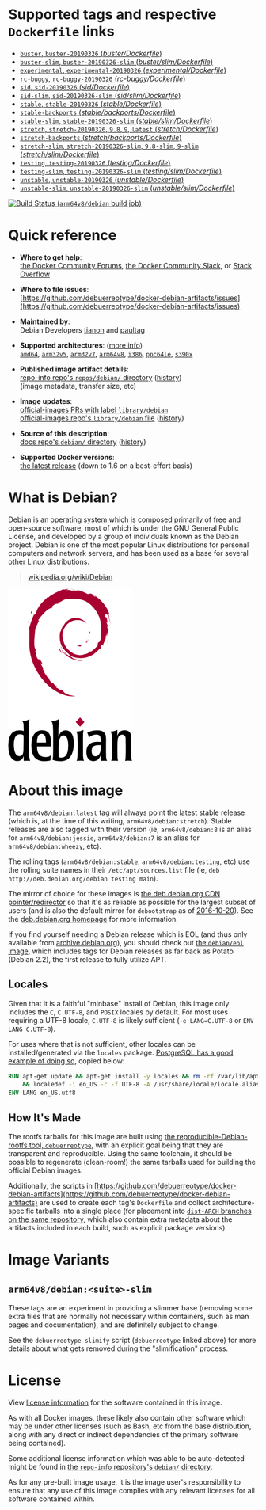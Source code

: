 <!--

********************************************************************************

WARNING:

    DO NOT EDIT "debian/README.md"

    IT IS AUTO-GENERATED

    (from the other files in "debian/" combined with a set of templates)

********************************************************************************

-->

# Supported tags and respective `Dockerfile` links

-	[`buster`, `buster-20190326` (*buster/Dockerfile*)](https://github.com/debuerreotype/docker-debian-artifacts/blob/7e2ebba71a8e881dfd4482bbdb677f3e34428e56/buster/Dockerfile)
-	[`buster-slim`, `buster-20190326-slim` (*buster/slim/Dockerfile*)](https://github.com/debuerreotype/docker-debian-artifacts/blob/7e2ebba71a8e881dfd4482bbdb677f3e34428e56/buster/slim/Dockerfile)
-	[`experimental`, `experimental-20190326` (*experimental/Dockerfile*)](https://github.com/debuerreotype/docker-debian-artifacts/blob/7e2ebba71a8e881dfd4482bbdb677f3e34428e56/experimental/Dockerfile)
-	[`rc-buggy`, `rc-buggy-20190326` (*rc-buggy/Dockerfile*)](https://github.com/debuerreotype/docker-debian-artifacts/blob/7e2ebba71a8e881dfd4482bbdb677f3e34428e56/rc-buggy/Dockerfile)
-	[`sid`, `sid-20190326` (*sid/Dockerfile*)](https://github.com/debuerreotype/docker-debian-artifacts/blob/7e2ebba71a8e881dfd4482bbdb677f3e34428e56/sid/Dockerfile)
-	[`sid-slim`, `sid-20190326-slim` (*sid/slim/Dockerfile*)](https://github.com/debuerreotype/docker-debian-artifacts/blob/7e2ebba71a8e881dfd4482bbdb677f3e34428e56/sid/slim/Dockerfile)
-	[`stable`, `stable-20190326` (*stable/Dockerfile*)](https://github.com/debuerreotype/docker-debian-artifacts/blob/7e2ebba71a8e881dfd4482bbdb677f3e34428e56/stable/Dockerfile)
-	[`stable-backports` (*stable/backports/Dockerfile*)](https://github.com/debuerreotype/docker-debian-artifacts/blob/7e2ebba71a8e881dfd4482bbdb677f3e34428e56/stable/backports/Dockerfile)
-	[`stable-slim`, `stable-20190326-slim` (*stable/slim/Dockerfile*)](https://github.com/debuerreotype/docker-debian-artifacts/blob/7e2ebba71a8e881dfd4482bbdb677f3e34428e56/stable/slim/Dockerfile)
-	[`stretch`, `stretch-20190326`, `9.8`, `9`, `latest` (*stretch/Dockerfile*)](https://github.com/debuerreotype/docker-debian-artifacts/blob/7e2ebba71a8e881dfd4482bbdb677f3e34428e56/stretch/Dockerfile)
-	[`stretch-backports` (*stretch/backports/Dockerfile*)](https://github.com/debuerreotype/docker-debian-artifacts/blob/7e2ebba71a8e881dfd4482bbdb677f3e34428e56/stretch/backports/Dockerfile)
-	[`stretch-slim`, `stretch-20190326-slim`, `9.8-slim`, `9-slim` (*stretch/slim/Dockerfile*)](https://github.com/debuerreotype/docker-debian-artifacts/blob/7e2ebba71a8e881dfd4482bbdb677f3e34428e56/stretch/slim/Dockerfile)
-	[`testing`, `testing-20190326` (*testing/Dockerfile*)](https://github.com/debuerreotype/docker-debian-artifacts/blob/7e2ebba71a8e881dfd4482bbdb677f3e34428e56/testing/Dockerfile)
-	[`testing-slim`, `testing-20190326-slim` (*testing/slim/Dockerfile*)](https://github.com/debuerreotype/docker-debian-artifacts/blob/7e2ebba71a8e881dfd4482bbdb677f3e34428e56/testing/slim/Dockerfile)
-	[`unstable`, `unstable-20190326` (*unstable/Dockerfile*)](https://github.com/debuerreotype/docker-debian-artifacts/blob/7e2ebba71a8e881dfd4482bbdb677f3e34428e56/unstable/Dockerfile)
-	[`unstable-slim`, `unstable-20190326-slim` (*unstable/slim/Dockerfile*)](https://github.com/debuerreotype/docker-debian-artifacts/blob/7e2ebba71a8e881dfd4482bbdb677f3e34428e56/unstable/slim/Dockerfile)

[![Build Status](https://doi-janky.infosiftr.net/job/multiarch/job/arm64v8/job/debian/badge/icon) (`arm64v8/debian` build job)](https://doi-janky.infosiftr.net/job/multiarch/job/arm64v8/job/debian/)

# Quick reference

-	**Where to get help**:  
	[the Docker Community Forums](https://forums.docker.com/), [the Docker Community Slack](https://blog.docker.com/2016/11/introducing-docker-community-directory-docker-community-slack/), or [Stack Overflow](https://stackoverflow.com/search?tab=newest&q=docker)

-	**Where to file issues**:  
	[https://github.com/debuerreotype/docker-debian-artifacts/issues](https://github.com/debuerreotype/docker-debian-artifacts/issues)

-	**Maintained by**:  
	Debian Developers [tianon](https://qa.debian.org/developer.php?login=tianon) and [paultag](https://qa.debian.org/developer.php?login=paultag)

-	**Supported architectures**: ([more info](https://github.com/docker-library/official-images#architectures-other-than-amd64))  
	[`amd64`](https://hub.docker.com/r/amd64/debian/), [`arm32v5`](https://hub.docker.com/r/arm32v5/debian/), [`arm32v7`](https://hub.docker.com/r/arm32v7/debian/), [`arm64v8`](https://hub.docker.com/r/arm64v8/debian/), [`i386`](https://hub.docker.com/r/i386/debian/), [`ppc64le`](https://hub.docker.com/r/ppc64le/debian/), [`s390x`](https://hub.docker.com/r/s390x/debian/)

-	**Published image artifact details**:  
	[repo-info repo's `repos/debian/` directory](https://github.com/docker-library/repo-info/blob/master/repos/debian) ([history](https://github.com/docker-library/repo-info/commits/master/repos/debian))  
	(image metadata, transfer size, etc)

-	**Image updates**:  
	[official-images PRs with label `library/debian`](https://github.com/docker-library/official-images/pulls?q=label%3Alibrary%2Fdebian)  
	[official-images repo's `library/debian` file](https://github.com/docker-library/official-images/blob/master/library/debian) ([history](https://github.com/docker-library/official-images/commits/master/library/debian))

-	**Source of this description**:  
	[docs repo's `debian/` directory](https://github.com/docker-library/docs/tree/master/debian) ([history](https://github.com/docker-library/docs/commits/master/debian))

-	**Supported Docker versions**:  
	[the latest release](https://github.com/docker/docker-ce/releases/latest) (down to 1.6 on a best-effort basis)

# What is Debian?

Debian is an operating system which is composed primarily of free and open-source software, most of which is under the GNU General Public License, and developed by a group of individuals known as the Debian project. Debian is one of the most popular Linux distributions for personal computers and network servers, and has been used as a base for several other Linux distributions.

> [wikipedia.org/wiki/Debian](https://en.wikipedia.org/wiki/Debian)

![logo](https://raw.githubusercontent.com/docker-library/docs/b449be7df57e9ed9086bb5821bfb5d6cdc5d67a4/debian/logo.png)

# About this image

The `arm64v8/debian:latest` tag will always point the latest stable release (which is, at the time of this writing, `arm64v8/debian:stretch`). Stable releases are also tagged with their version (ie, `arm64v8/debian:8` is an alias for `arm64v8/debian:jessie`, `arm64v8/debian:7` is an alias for `arm64v8/debian:wheezy`, etc).

The rolling tags (`arm64v8/debian:stable`, `arm64v8/debian:testing`, etc) use the rolling suite names in their `/etc/apt/sources.list` file (ie, `deb http://deb.debian.org/debian testing main`).

The mirror of choice for these images is [the deb.debian.org CDN pointer/redirector](https://deb.debian.org) so that it's as reliable as possible for the largest subset of users (and is also the default mirror for `debootstrap` as of [2016-10-20](https://anonscm.debian.org/cgit/d-i/debootstrap.git/commit/?id=9e8bc60ad1ccf3a25ce7890526b70059f3e770de)). See the [deb.debian.org homepage](https://deb.debian.org) for more information.

If you find yourself needing a Debian release which is EOL (and thus only available from [archive.debian.org](http://archive.debian.org)), you should check out [the `debian/eol` image](https://hub.docker.com/r/debian/eol/), which includes tags for Debian releases as far back as Potato (Debian 2.2), the first release to fully utilize APT.

## Locales

Given that it is a faithful "minbase" install of Debian, this image only includes the `C`, `C.UTF-8`, and `POSIX` locales by default. For most uses requiring a UTF-8 locale, `C.UTF-8` is likely sufficient (`-e LANG=C.UTF-8` or `ENV LANG C.UTF-8`).

For uses where that is not sufficient, other locales can be installed/generated via the `locales` package. [PostgreSQL has a good example of doing so](https://github.com/docker-library/postgres/blob/69bc540ecfffecce72d49fa7e4a46680350037f9/9.6/Dockerfile#L21-L24), copied below:

```dockerfile
RUN apt-get update && apt-get install -y locales && rm -rf /var/lib/apt/lists/* \
	&& localedef -i en_US -c -f UTF-8 -A /usr/share/locale/locale.alias en_US.UTF-8
ENV LANG en_US.utf8
```

## How It's Made

The rootfs tarballs for this image are built using [the reproducible-Debian-rootfs tool, `debuerreotype`](https://github.com/debuerreotype/debuerreotype), with an explicit goal being that they are transparent and reproducible. Using the same toolchain, it should be possible to regenerate (clean-room!) the same tarballs used for building the official Debian images.

Additionally, the scripts in [https://github.com/debuerreotype/docker-debian-artifacts](https://github.com/debuerreotype/docker-debian-artifacts) are used to create each tag's `Dockerfile` and collect architecture-specific tarballs into a single place (for placement into [`dist-ARCH` branches on the same repository](https://github.com/debuerreotype/docker-debian-artifacts/branches), which also contain extra metadata about the artifacts included in each build, such as explicit package versions).

# Image Variants

## `arm64v8/debian:<suite>-slim`

These tags are an experiment in providing a slimmer base (removing some extra files that are normally not necessary within containers, such as man pages and documentation), and are definitely subject to change.

See the `debuerreotype-slimify` script (`debuerreotype` linked above) for more details about what gets removed during the "slimification" process.

# License

View [license information](https://www.debian.org/social_contract#guidelines) for the software contained in this image.

As with all Docker images, these likely also contain other software which may be under other licenses (such as Bash, etc from the base distribution, along with any direct or indirect dependencies of the primary software being contained).

Some additional license information which was able to be auto-detected might be found in [the `repo-info` repository's `debian/` directory](https://github.com/docker-library/repo-info/tree/master/repos/debian).

As for any pre-built image usage, it is the image user's responsibility to ensure that any use of this image complies with any relevant licenses for all software contained within.
